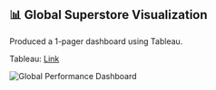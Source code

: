 ## 📊 Global Superstore Visualization

Produced a 1-pager dashboard using Tableau.

Tableau: [Link](https://public.tableau.com/app/profile/a.kia/viz/GlobalPerfromance1_0/GlobalPerformanceDashboard?publish=yes)

![Global Performance Dashboard](https://user-images.githubusercontent.com/103283421/168405197-e2bab8a4-b0f9-4b9b-a0dc-5ef00df42f88.png)

